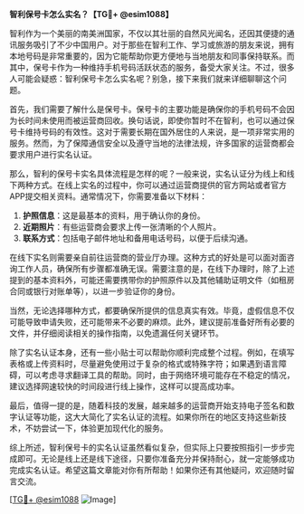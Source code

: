 **智利保号卡怎么实名？【TG💪+ @esim1088】**

智利作为一个美丽的南美洲国家，不仅以其壮丽的自然风光闻名，还因其便捷的通讯服务吸引了不少中国用户。对于那些在智利工作、学习或旅游的朋友来说，拥有本地号码是非常重要的，因为它能帮助你更方便地与当地朋友和同事保持联系。而其中，保号卡作为一种维持手机号码活跃状态的服务，备受大家关注。不过，很多人可能会疑惑：智利保号卡怎么实名呢？别急，接下来我们就来详细聊聊这个问题。

首先，我们需要了解什么是保号卡。保号卡的主要功能是确保你的手机号码不会因为长时间未使用而被运营商回收。换句话说，即使你暂时不在智利，也可以通过保号卡维持号码的有效性。这对于需要长期在国外居住的人来说，是一项非常实用的服务。然而，为了保障通信安全以及遵守当地的法律法规，许多国家的运营商都会要求用户进行实名认证。

那么，智利的保号卡实名具体流程是怎样的呢？一般来说，实名认证分为线上和线下两种方式。在线上实名的过程中，你可以通过运营商提供的官方网站或者官方APP提交相关资料。通常情况下，你需要准备以下材料：

1. **护照信息**：这是最基本的资料，用于确认你的身份。
2. **近期照片**：有些运营商会要求上传一张清晰的个人照片。
3. **联系方式**：包括电子邮件地址和备用电话号码，以便于后续沟通。

在线下实名则需要亲自前往运营商的营业厅办理。这种方式的好处是可以面对面咨询工作人员，确保所有步骤都准确无误。需要注意的是，在线下办理时，除了上述提到的基本资料外，可能还需要携带你的护照原件以及其他辅助证明文件（如租房合同或银行对账单等），以进一步验证你的身份。

当然，无论选择哪种方式，都要确保所提供的信息真实有效。毕竟，虚假信息不仅可能导致申请失败，还可能带来不必要的麻烦。此外，建议提前准备好所有必要的文件，并仔细阅读相关的操作指南，以免遗漏任何关键环节。

除了实名认证本身，还有一些小贴士可以帮助你顺利完成整个过程。例如，在填写表格或上传资料时，尽量避免使用过于复杂的格式或特殊字符；如果遇到语言障碍，可以考虑寻求翻译工具的帮助。同时，由于网络环境可能存在不稳定的情况，建议选择网速较快的时间段进行线上操作，这样可以提高成功率。

最后，值得一提的是，随着科技的发展，越来越多的运营商开始支持电子签名和数字认证等功能，这大大简化了实名认证的流程。如果你所在的地区支持这些新技术，不妨尝试一下，体验更加现代化的服务。

综上所述，智利保号卡的实名认证虽然看似复杂，但实际上只要按照指引一步步完成即可。无论是线上还是线下途径，只要你准备充分并保持耐心，就一定能够成功完成实名认证。希望这篇文章能对你有所帮助！如果你还有其他疑问，欢迎随时留言交流。

[[TG💪+ @esim1088](https://t.me/s/esim1088) ![Image](https://i.postimg.cc/4NQfJmqS/Snipaste-2025-05-13-00-14-12.png)]